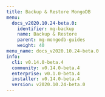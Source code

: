 ```yaml
---
title: Backup & Restore MongoDB
menu:
  docs_v2020.10.24-beta.0:
    identifier: mg-backup
    name: Backup & Restore
    parent: mg-mongodb-guides
    weight: 40
menu_name: docs_v2020.10.24-beta.0
info:
  cli: v0.14.0-beta.4
  community: v0.14.0-beta.4
  enterprise: v0.1.0-beta.4
  installer: v0.14.0-beta.4
  version: v2020.10.24-beta.0
---
```


